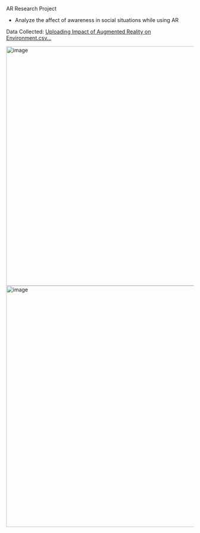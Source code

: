  AR Research Project
 - Analyze the affect of awareness in social situations while using AR


Data Collected: 
[Uploading Impact of Augmented Reality on Environment.csv…]()

<img width="644" alt="image" src="https://github.com/Allana-Gibson/AR-Research-Project/assets/53357849/5cb7e972-a4fb-4d81-8337-a01b68804455">

<img width="649" alt="image" src="https://github.com/Allana-Gibson/AR-Research-Project/assets/53357849/e7ed74fa-f4a0-4cc5-8a28-d032da484a7c">


